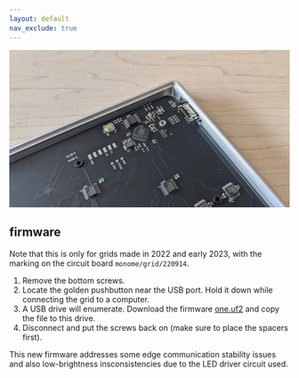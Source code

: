 ```yaml
---
layout: default
nav_exclude: true
---
```


![](images/2022-grid-firmware.jpg)

## firmware

Note that this is only for grids made in 2022 and early 2023, with the marking on the circuit board `monome/grid/220914`.

1. Remove the bottom screws.
2. Locate the golden pushbutton near the USB port. Hold it down while connecting the grid to a computer.
3. A USB drive will enumerate. Download the firmware [one.uf2](one.uf2) and copy the file to this drive.
4. Disconnect and put the screws back on (make sure to place the spacers first).

This new firmware addresses some edge communication stability issues and also low-brightness insconsistencies due to the LED driver circuit used.
